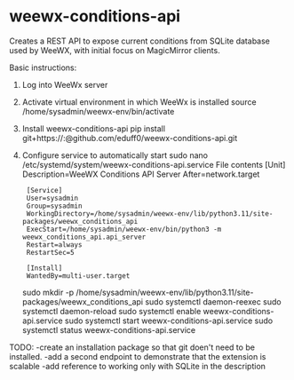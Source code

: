 # weewx-conditions-api
Creates a REST API to expose current conditions from SQLite database used by WeeWX, with initial focus on MagicMirror clients.

Basic instructions:
1) Log into WeeWx server

2) Activate virtual environment in which WeeWx is installed
	source /home/sysadmin/weewx-env/bin/activate

3) Install weewx-conditions-api
	pip install git+https://<username>:<token>@github.com/eduff0/weewx-conditions-api.git

4) Configure service to automatically start
	sudo nano /etc/systemd/system/weewx-conditions-api.service
	File contents
		[Unit]
		Description=WeeWX Conditions API Server
		After=network.target

		[Service]
		User=sysadmin
		Group=sysadmin
		WorkingDirectory=/home/sysadmin/weewx-env/lib/python3.11/site-packages/weewx_conditions_api
		ExecStart=/home/sysadmin/weewx-env/bin/python3 -m weewx_conditions_api.api_server
		Restart=always
		RestartSec=5

		[Install]
		WantedBy=multi-user.target

	sudo mkdir -p /home/sysadmin/weewx-env/lib/python3.11/site-packages/weewx_conditions_api
	sudo systemctl daemon-reexec
	sudo systemctl daemon-reload
	sudo systemctl enable weewx-conditions-api.service
	sudo systemctl start weewx-conditions-api.service
	sudo systemctl status weewx-conditions-api.service
	
TODO:
-create an installation package so that git doen't need to be installed.
-add a second endpoint to demonstrate that the extension is scalable
-add reference to working only with SQLite in the description 
